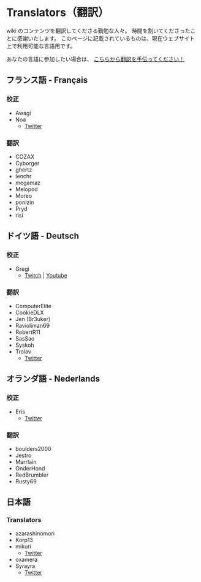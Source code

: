 # Translators（翻訳）

wiki のコンテンツを翻訳してくださる勤勉な人々。 時間を割いてくださったことに感謝いたします。 このページに記載されているものは、現在ウェブサイト上で利用可能な言語用です。

あなたの言語に参加したい場合は、 [こちらから翻訳を手伝ってください！](https://forms.gle/e3BqA3poMjESARe76)

## フランス語 - Français

### 校正

- Awagi
- Noa
  - [Twitter](https://twitter.com/AarcNoa)

### 翻訳

- COZAX
- Cyborger
- ghertz
- leochr
- megamaz
- Melopod
- Moreo
- ponizin
- Pryd
- risi

## ドイツ語 - Deutsch

### 校正

- Gregi
  - [Twitch](https://www.twitch.tv/grregi) | [Youtube](https://www.youtube.com/user/gregiplays)

### 翻訳

- ComputerElite
- CookieDLX
- Jen (Br3uker)
- Ravioliman69
- RobertR11
- SasSao
- Syskoh
- Trolav
  - [Twitter](https://twitter.com/Trolav1)

## オランダ語 - Nederlands

### 校正

- Eris
  - [Twitter](https://twitter.com/ErisApps)

### 翻訳

- boulders2000
- Jestro
- Marrlain
- OnderHond
- RedBrumbler
- Rusty69

## 日本語

### Translators

- azarashinomori
- Korp13
- mikuri
  - [Twitter](https://twitter.com/mikuri_kuri)
- oxamera
- Syrayra
  - [Twitter](https://twitter.com/Syrayra)
